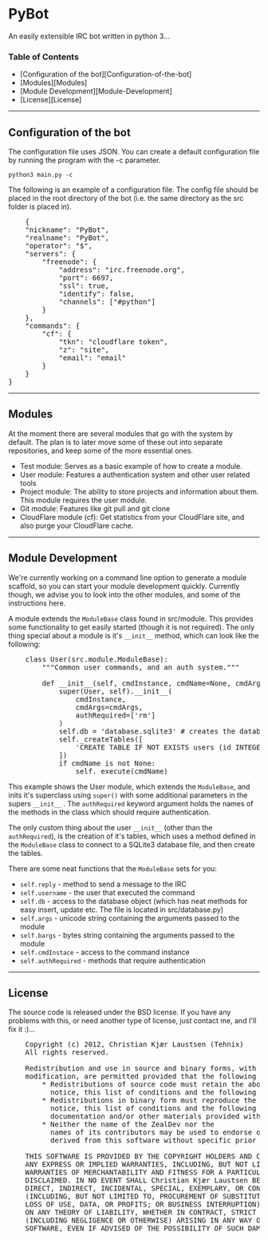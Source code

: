 # PyBot #
An easily extensible IRC bot written in python 3...

### Table of Contents ###

- [Configuration of the bot][Configuration-of-the-bot]
- [Modules][Modules]
- [Module Development][Module-Development]
- [License][License]

---
## Configuration of the bot ##
The configuration file uses JSON. You can create a default configuration file by running the program with the -c parameter.

`python3 main.py -c`

The following is an example of a configuration file. The config file should be placed in the root directory of the bot (i.e. the same directory as the src folder is placed in).
<pre>
    {
    "nickname": "PyBot", 
    "realname": "PyBot", 
    "operator": "$", 
    "servers": {
        "freenode": {
            "address": "irc.freenode.org",
            "port": 6697,
            "ssl": true, 
            "identify": false,
            "channels": ["#python"]
        }
    },
    "commands": {
        "cf": {
            "tkn": "cloudflare token", 
            "z": "site", 
            "email": "email"
        }
    }
}
</pre>

---
## Modules ##
At the moment there are several modules that go with the system by default. The plan is to later move some of these out into separate repositories, and keep some of the more essential ones.

- Test module: Serves as a basic example of how to create a module.
- User module: Features a authentication system and other user related tools
- Project module: The ability to store projects and information about them. This module requires the user module.
- Git module: Features like git pull and git clone
- CloudFlare module (cf): Get statistics from your CloudFlare site, and also purge your CloudFlare cache.

---
## Module Development ##
We're currently working on a command line option to generate a module scaffold, so you can start your module development quickly. Currently though, we advise you to look into the other modules, and some of the instructions here.

A module extends the `ModuleBase` class found in src/module. This provides some functionality to get easily started (though it is not required). The only thing special about a module is it's `__init__`  method, which can look like the following:

<pre>
    class User(src.module.ModuleBase):
        """Common user commands, and an auth system."""
    
        def __init__(self, cmdInstance, cmdName=None, cmdArgs=None):
            super(User, self).__init__(
                cmdInstance,
                cmdArgs=cmdArgs,
                authRequired=['rm']
            )
            self.db = 'database.sqlite3' # creates the database instance
            self._createTables([
                'CREATE TABLE IF NOT EXISTS users (id INTEGER PRIMARY KEY, nickname TEXT, password TEXT, server TEXT)'
            ])
            if cmdName is not None:
                self._execute(cmdName)
</pre>

This example shows the User module, which extends the `ModuleBase`, and inits it's superclass using `super()` with some additional parameters in the supers `__init__` . The `authRequired` keyword argument holds the names of the methods in the class which should require authentication. 

The only custom thing about the user `__init__` (other than the `authRequired`), is the creation of it's tables, which uses a method defined in the `ModuleBase` class to connect to a SQLite3 database file, and then create the tables.

There are some neat functions that the `ModuleBase` sets for you:
- `self.reply` - method to send a message to the IRC
- `self.username` - the user that executed the command
- `self.db` - access to the database object (which has neat methods for easy insert, update etc. The file is located in src/database.py)
- `self.args` - unicode string containing the arguments passed to the module
- `self.bargs` - bytes string containing the arguments passed to the module
- `self.cmdInstace` - access to the command instance
- `self.authRequired` - methods that require authentication


---
## License ##
The source code is released under the BSD license. If you have any problems with this, or need another type of license, just contact me, and I'll fix it :)...
<pre>
    Copyright (c) 2012, Christian Kjær Laustsen (Tehnix)
    All rights reserved.

    Redistribution and use in source and binary forms, with or without
    modification, are permitted provided that the following conditions are met:
        * Redistributions of source code must retain the above copyright
          notice, this list of conditions and the following disclaimer.
        * Redistributions in binary form must reproduce the above copyright
          notice, this list of conditions and the following disclaimer in the
          documentation and/or other materials provided with the distribution.
        * Neither the name of the ZealDev nor the
          names of its contributors may be used to endorse or promote products
          derived from this software without specific prior written permission.

    THIS SOFTWARE IS PROVIDED BY THE COPYRIGHT HOLDERS AND CONTRIBUTORS "AS IS" AND
    ANY EXPRESS OR IMPLIED WARRANTIES, INCLUDING, BUT NOT LIMITED TO, THE IMPLIED
    WARRANTIES OF MERCHANTABILITY AND FITNESS FOR A PARTICULAR PURPOSE ARE
    DISCLAIMED. IN NO EVENT SHALL Christian Kjær Laustsen BE LIABLE FOR ANY
    DIRECT, INDIRECT, INCIDENTAL, SPECIAL, EXEMPLARY, OR CONSEQUENTIAL DAMAGES
    (INCLUDING, BUT NOT LIMITED TO, PROCUREMENT OF SUBSTITUTE GOODS OR SERVICES;
    LOSS OF USE, DATA, OR PROFITS; OR BUSINESS INTERRUPTION) HOWEVER CAUSED AND
    ON ANY THEORY OF LIABILITY, WHETHER IN CONTRACT, STRICT LIABILITY, OR TORT
    (INCLUDING NEGLIGENCE OR OTHERWISE) ARISING IN ANY WAY OUT OF THE USE OF THIS
    SOFTWARE, EVEN IF ADVISED OF THE POSSIBILITY OF SUCH DAMAGE.
</pre>

